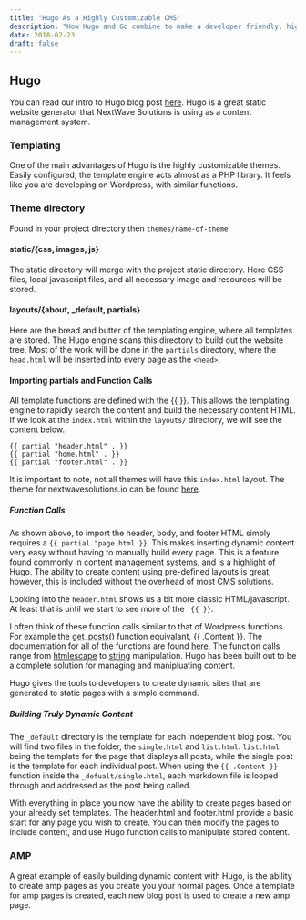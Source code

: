 ```yaml
---
title: "Hugo As a Highly Customizable CMS"
description: "How Hugo and Go combine to make a developer friendly, highly customizable cms, without the need for a database."
date: 2018-02-23
draft: false
---
```

## Hugo
You can read our intro to Hugo blog post [here](https://nextwavesolutions.io/post/hugo). Hugo is a great static website generator that NextWave Solutions is using as a content management system.

### Templating
One of the main advantages of Hugo is the highly customizable themes. Easily configured, the template engine acts almost as a PHP library. It feels like you are developing on Wordpress, with similar functions.

### Theme directory
Found in your project directory then `themes/name-of-theme`


#### static/{css, images, js}
The static directory will merge with the project static directory. Here CSS files, local javascript files, and all necessary image and resources will be stored.

#### layouts/{about, \_default, partials}
Here are the bread and butter of the templating engine, where all templates are stored. The Hugo engine scans this directory to build out the website tree. Most of the work will be done in the `partials` directory, where the `head.html` will be inserted into every page as the `<head>`.

#### Importing partials and Function Calls

All template functions are defined with the {{ }}. This allows the templating engine to rapidly search the content and build the necessary content HTML. If we look at the `index.html` within the `layouts/` directory, we will see the content below.

~~~
{{ partial "header.html" . }}
{{ partial "home.html" . }}
{{ partial "footer.html" . }}
~~~

It is important to note, not all themes will have this `index.html` layout. The theme for nextwavesolutions.io can be found [here](https://themes.gohugo.io/hugo-initio/).

##### Function Calls

As shown above, to import the header, body, and footer HTML simply requires a `{{ partial "page.html }}`. This makes inserting dynamic content very easy without having to manually build every page. This is a feature found commonly in content management systems, and is a highlight of Hugo. The ability to create content using pre-defined layouts is great, however, this is included without the overhead of most CMS solutions.

Looking into the `header.html` shows us a bit more classic HTML/javascript. At least that is until we start to see more of the ` {{ }}`.

I often think of these function calls similar to that of Wordpress functions. For example the [get_posts()](https://developer.wordpress.org/reference/functions/get_post/) function equivalant, {{ .Content }}. The documentation for all of the functions are found [here](https://gohugo.io/documentation/). The function calls range from [htmlescape](https://gohugo.io/functions/htmlescape/) to [string](https://gohugo.io/functions/string/) manipulation. Hugo has been built out to be a complete solution for managing and manipluating content.

Hugo gives the tools to developers to create dynamic sites that are generated to static pages with a simple command.

##### Building Truly Dynamic Content

The `_default` directory is the template for each independent blog post. You will find two files in the folder, the `single.html` and `list.html`. `list.html` being the template for the page that displays all posts, while the single post is the template for each individual post. When using the  `{{ .Content }}` function inside the `_defualt/single.html`, each markdown file is looped through and addressed as the post being called.

With everything in place you now have the ability to create pages based on your already set templates. The header.html and footer.html provide a basic start for any page you wish to create. You can then modify the pages to include content, and use Hugo function calls to manipulate stored content.

### AMP 
A great example of easily building dynamic content with Hugo, is the ability to create amp pages as you create you your normal pages. Once a template for amp pages is created, each new blog post is used to create a new amp page.

